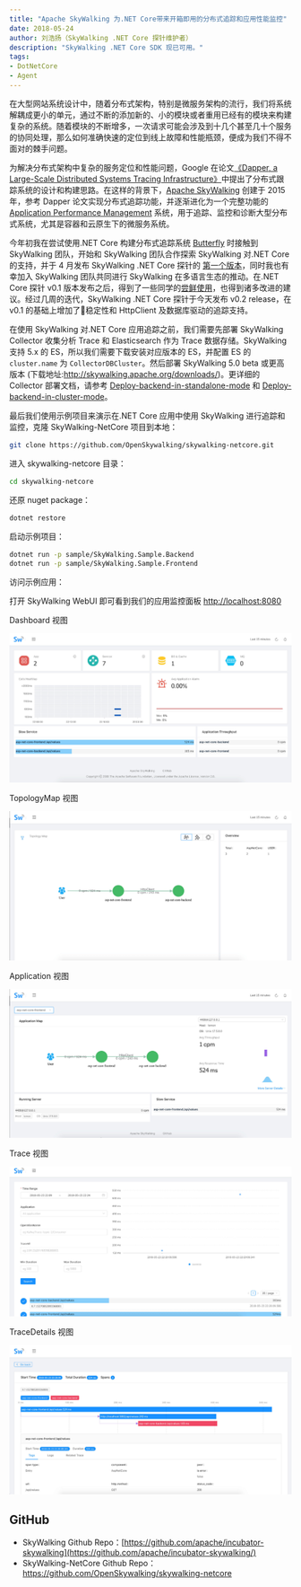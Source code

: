 ```yaml
---
title: "Apache SkyWalking 为.NET Core带来开箱即用的分布式追踪和应用性能监控"
date: 2018-05-24
author: 刘浩扬（SkyWalking .NET Core 探针维护者）
description: "SkyWalking .NET Core SDK 现已可用。"
tags:
- DotNetCore
- Agent
---
```


在大型网站系统设计中，随着分布式架构，特别是微服务架构的流行，我们将系统解耦成更小的单元，通过不断的添加新的、小的模块或者重用已经有的模块来构建复杂的系统。随着模块的不断增多，一次请求可能会涉及到十几个甚至几十个服务的协同处理，那么如何准确快速的定位到线上故障和性能瓶颈，便成为我们不得不面对的棘手问题。

为解决分布式架构中复杂的服务定位和性能问题，Google 在论文[《Dapper, a Large-Scale Distributed Systems Tracing Infrastructure》](http://research.google.com/pubs/pub36356.html)中提出了分布式跟踪系统的设计和构建思路。在这样的背景下，[Apache SkyWalking](https://github.com/apache/incubator-skywalking) 创建于 2015 年，参考 Dapper 论文实现分布式追踪功能，并逐渐进化为一个完整功能的 [Application Performance Management](https://en.wikipedia.org/wiki/Application_performance_management) 系统，用于追踪、监控和诊断大型分布式系统，尤其是容器和云原生下的微服务系统。

今年初我在尝试使用.NET Core 构建分布式追踪系统 [Butterfly](https://github.com/liuhaoyang/butterfly) 时接触到 SkyWalking 团队，开始和 SkyWalking 团队合作探索 SkyWalking 对.NET Core 的支持，并于 4 月发布 SkyWalking .NET Core 探针的 [第一个版本](https://www.oschina.net/news/95324/apache-skywalking-apm-support-dot-net-core)，同时我也有幸加入 SkyWalking 团队共同进行 SkyWalking 在多语言生态的推动。在.NET Core 探针 v0.1 版本发布之后，得到了一些同学的[尝鲜使用](https://www.jianshu.com/p/3ddd986c7581)，也得到诸多改进的建议。经过几周的迭代，SkyWalking .NET Core 探针于今天发布 v0.2 release，在 v0.1 的基础上增加了稳定性和 HttpClient 及数据库驱动的追踪支持。

在使用 SkyWalking 对.NET Core 应用追踪之前，我们需要先部署 SkyWalking Collector 收集分析 Trace 和 Elasticsearch 作为 Trace 数据存储。SkyWalking 支持 5.x 的 ES，所以我们需要下载安装对应版本的 ES，并配置 ES 的 `cluster.name` 为 `CollectorDBCluster`。然后部署 SkyWalking 5.0 beta 或更高版本 (下载地址:http://skywalking.apache.org/downloads/)。更详细的 Collector 部署文档，请参考 [Deploy-backend-in-standalone-mode](https://github.com/apache/incubator-skywalking/blob/master/docs/en/Deploy-backend-in-standalone-mode.md) 和 [Deploy-backend-in-cluster-mode](https://github.com/apache/incubator-skywalking/blob/master/docs/en/Deploy-backend-in-cluster-mode.md)。

最后我们使用示例项目来演示在.NET Core 应用中使用 SkyWalking 进行追踪和监控，克隆 SkyWalking-NetCore 项目到本地：

```bash
git clone https://github.com/OpenSkywalking/skywalking-netcore.git
```

进入 skywalking-netcore 目录：

```bash
cd skywalking-netcore
```

还原 nuget package：

```bash
dotnet restore
```

启动示例项目：

```bash
dotnet run -p sample/SkyWalking.Sample.Backend
dotnet run -p sample/SkyWalking.Sample.Frontend
```

访问示例应用：

打开 SkyWalking WebUI 即可看到我们的应用监控面板 [http://localhost:8080](http://localhost:8080/)

Dashboard 视图

![dashboard](0081Kckwly1gkkethvv8nj31kt0u0gpc.jpg)

TopologyMap 视图

![topology_map](0081Kckwly1gkketialrej31ku0u0761.jpg)

Application 视图

![application](0081Kckwly1gkketj8amrj31ky0u0dii.jpg)

Trace 视图

![trace.png](0081Kckwly1gkketir5ahj31kr0u0mzx.jpg)

TraceDetails 视图

![trace_details.png](0081Kckwly1gkketh1e85j31kl0u0wi4.jpg)

## GitHub

- SkyWalking Github Repo：[https://github.com/apache/incubator-skywalking](https://github.com/apache/incubator-skywalking/)
- SkyWalking-NetCore Github Repo：https://github.com/OpenSkywalking/skywalking-netcore
